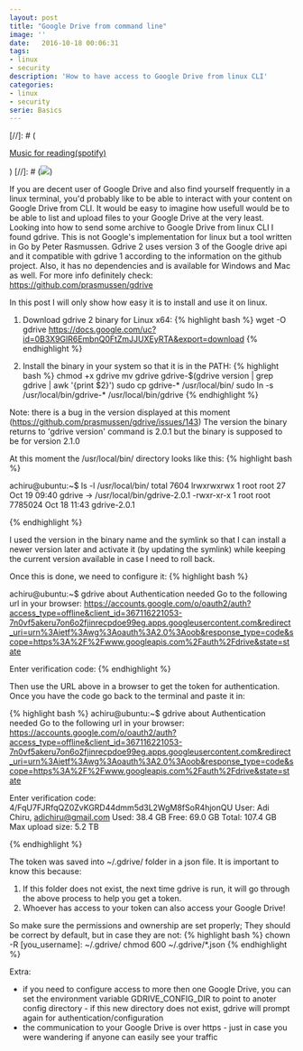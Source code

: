```yaml
---
layout: post
title: "Google Drive from command line"
image: ''
date:   2016-10-18 00:06:31
tags:
- linux
- security
description: 'How to have access to Google Drive from linux CLI'
categories:
- linux
- security
serie: Basics
---
```


[//]: # (<p class="music-read"><a href="spotify:track:4DAZ8UYNpWVIV46aLkN2Qp">Music for reading(spotify)</a></p>)
[//]: # (<img src="http://cdn1.tnwcdn.com/wp-content/blogs.dir/1/files/2016/02/raw.gif">)


If you are decent user of Google Drive and also find yourself frequently in a linux terminal, you'd probably like to be able to interact with your content on Google Drive from CLI.
It would be easy to imagine how usefull would be to be able to list and upload files to your Google Drive at the very least.
Looking into how to send some archive to Google Drive from linux CLI I found gdrive.
This is not Google's implementation for linux but a tool written in Go by Peter Rasmussen. Gdrive 2 uses version 3 of the Google drive api and it compatible with gdrive 1 according to the information on the github project.
Also, it has no dependencies and is available for Windows and Mac as well.
For more info definitely check: https://github.com/prasmussen/gdrive

In this post I will only show how easy it is to install and use it on linux.

1. Download gdrive 2 binary for Linux x64:
{% highlight bash %}
wget -O gdrive https://docs.google.com/uc?id=0B3X9GlR6EmbnQ0FtZmJJUXEyRTA&export=download
{% endhighlight %}

2. Install the binary in your system so that it is in the PATH:
{% highlight bash %}
chmod +x gdrive
mv gdrive gdrive-$(gdrive version | grep gdrive | awk '{print $2}')
sudo cp gdrive-* /usr/local/bin/
sudo ln -s /usr/local/bin/gdrive-* /usr/local/bin/gdrive
{% endhighlight %}

Note: there is a bug in the version displayed at this moment (https://github.com/prasmussen/gdrive/issues/143)
The version the binary returns to 'gdrive version' command is 2.0.1 but the binary is supposed to be for version 2.1.0

At this moment the /usr/local/bin/ directory looks like this:
{% highlight bash %}

achiru@ubuntu:~$ ls -l /usr/local/bin/
total 7604
lrwxrwxrwx 1 root root      27 Oct 19 09:40 gdrive -> /usr/local/bin/gdrive-2.0.1
-rwxr-xr-x 1 root root 7785024 Oct 18 11:43 gdrive-2.0.1

{% endhighlight %}

I used the version in the binary name and the symlink so that I can install a newer version later and activate it (by updating the symlink) while keeping the current version available in case I need to roll back.

Once this is done, we need to configure it:
{% highlight bash %}

achiru@ubuntu:~$ gdrive about
Authentication needed
Go to the following url in your browser:
https://accounts.google.com/o/oauth2/auth?access_type=offline&client_id=367116221053-7n0vf5akeru7on6o2fjinrecpdoe99eg.apps.googleusercontent.com&redirect_uri=urn%3Aietf%3Awg%3Aoauth%3A2.0%3Aoob&response_type=code&scope=https%3A%2F%2Fwww.googleapis.com%2Fauth%2Fdrive&state=state

Enter verification code: 
{% endhighlight %}

Then use the URL above in a browser to get the token for authentication. Once you have the code go back to the terminal and paste it in:

{% highlight bash %}
achiru@ubuntu:~$ gdrive about
Authentication needed
Go to the following url in your browser:
https://accounts.google.com/o/oauth2/auth?access_type=offline&client_id=367116221053-7n0vf5akeru7on6o2fjinrecpdoe99eg.apps.googleusercontent.com&redirect_uri=urn%3Aietf%3Awg%3Aoauth%3A2.0%3Aoob&response_type=code&scope=https%3A%2F%2Fwww.googleapis.com%2Fauth%2Fdrive&state=state

Enter verification code: 4/FqU7FJRfqQZ0ZvKGRD44dmm5d3L2WgM8fSoR4hjonQU
User: Adi Chiru, adichiru@gmail.com
Used: 38.4 GB
Free: 69.0 GB
Total: 107.4 GB
Max upload size: 5.2 TB

{% endhighlight %}

The token was saved into ~/.gdrive/ folder in a json file. It is important to know this because:
1. If this folder does not exist, the next time gdrive is run, it will go through the above process to help you get a token.
2. Whoever has access to your token can also access your Google Drive!

So make sure the permissions and ownership are set properly; They should be correct by default, but in case they are not:
{% highlight bash %}
chown -R [you_username]: ~/.gdrive/
chmod 600 ~/.gdrive/*.json
{% endhighlight %}

Extra:
- if you need to configure access to more then one Google Drive, you can set the environment variable GDRIVE_CONFIG_DIR to point to anoter config directory - if this new directory does not exist, gdrive will prompt again for authentication/configuration
- the communication to your Google Drive is over https - just in case you were wandering if anyone can easily see your traffic


